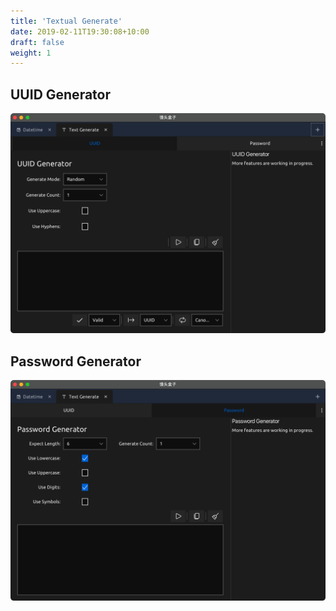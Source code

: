 ```yaml
---
title: 'Textual Generate'
date: 2019-02-11T19:30:08+10:00
draft: false
weight: 1
---
```


## UUID Generator

![](/images/uuid-gen.png)

## Password Generator

![](/images/password-gen.png)

